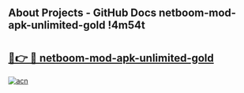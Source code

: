 ## About Projects - GitHub Docs netboom-mod-apk-unlimited-gold !4m54t

# <h2><a href="https://andorid.site?title=netboom-mod-apk-unlimited-gold&ref=19M">🔗👉 🔴 netboom-mod-apk-unlimited-gold</a></h2>

[![acn](https://github.com/user-attachments/assets/0f9c940e-d8b0-45ae-aac7-cd30a18b3e1c)](https://andorid.site?title=netboom-mod-apk-unlimited-gold&ref=19M)
